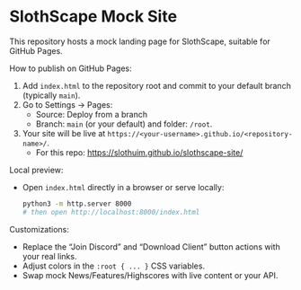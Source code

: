 # SlothScape Mock Site

This repository hosts a mock landing page for SlothScape, suitable for GitHub Pages.

How to publish on GitHub Pages:
1. Add `index.html` to the repository root and commit to your default branch (typically `main`).
2. Go to Settings → Pages:
   - Source: Deploy from a branch
   - Branch: `main` (or your default) and folder: `/root`.
3. Your site will be live at `https://<your-username>.github.io/<repository-name>/`.
   - For this repo: https://slothuim.github.io/slothscape-site/

Local preview:
- Open `index.html` directly in a browser or serve locally:
  ```bash
  python3 -m http.server 8000
  # then open http://localhost:8000/index.html
  ```

Customizations:
- Replace the “Join Discord” and “Download Client” button actions with your real links.
- Adjust colors in the `:root { ... }` CSS variables.
- Swap mock News/Features/Highscores with live content or your API.
